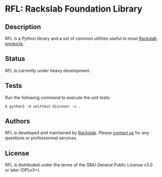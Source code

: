 # RFL: Rackslab Foundation Library

## Description

RFL is a Python library and a set of common utilities useful to most
[Rackslab products](https://rackslab.io/en/solutions/).

## Status

RFL is currently under heavy development.

## Tests

Run the following command to execute the unit tests:

```
$ python3 -m unittest discover -v .
```

## Authors

RFL is developed and maintained by [Rackslab](https://rackslab.io). Please
[contact us](https://rackslab.io/en/contact/) for any questions or professionnal
services.

## License

RFL is distributed under the terms of the GNU General Public License v3.0
or later (GPLv3+).
